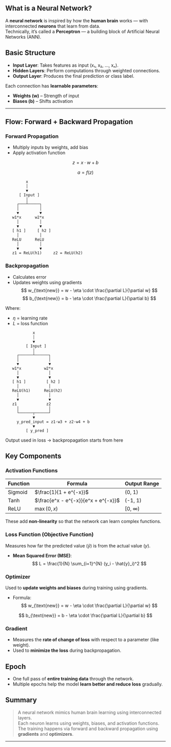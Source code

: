 ## What is a Neural Network?

A **neural network** is inspired by how the **human brain** works — with interconnected **neurons** that learn from data.  
Technically, it’s called a **Perceptron** — a building block of Artificial Neural Networks (ANN).

## Basic Structure

- **Input Layer**: Takes features as input (x₁, x₂, …, xₙ).
- **Hidden Layers**: Perform computations through weighted connections.
- **Output Layer**: Produces the final prediction or class label.

Each connection has **learnable parameters**:
- **Weights (w)** – Strength of input
- **Biases (b)** – Shifts activation

---

## Flow: Forward + Backward Propagation

### Forward Propagation

- Multiply inputs by weights, add bias
- Apply activation function  

$$
z = x \cdot w + b  
$$

$$
a = f(z)
$$
```
         x
         │
         ▼
      [ Input ]
         │
     ┌───┴─────┐
     │         │
     ▼         ▼
   w1*x      w2*x
     │         │
     ▼         ▼
   [ h1 ]     [ h2 ]
     │         │
   ReLU      ReLU
     │         │
     ▼         ▼
   z1 = ReLU(h1)     z2 = ReLU(h2)

```

###  Backpropagation
- Calculates error
- Updates weights using gradients
$$
w_{\text{new}} = w - \eta \cdot \frac{\partial L}{\partial w}
$$
$$
b_{\text{new}} = b - \eta \cdot \frac{\partial L}{\partial b}
$$

Where:  
- $\eta$ = learning rate  
- $L$ = loss function

```
            x
            │
            ▼
         [ Input ]
            │
     ┌──────┴──────┐
     │             │
     ▼             ▼
   w1*x          w2*x
     │             │
     ▼             ▼
   [ h1 ]         [ h2 ]
     │             │
   ReLU(h1)      ReLU(h2)
     │             │
     ▼             ▼
   z1             z2
     │             │
     └──────┬──────┘
            ▼
     y_pred_input = z1·w3 + z2·w4 + b
            ▼
         [ y_pred ]

```


Output used in loss → backpropagation starts from here
## Key Components

### Activation Functions

| Function | Formula                             | Output Range |
| -------- | ----------------------------------- | ------------ |
| Sigmoid  | $\frac{1}{1 + e^{-x}}$              | (0, 1)       |
| Tanh     | $\frac{e^x - e^{-x}}{e^x + e^{-x}}$ | (-1, 1)      |
| ReLU     | $\max(0, x)$                        | [0, ∞)       |

These add **non-linearity** so that the network can learn complex functions.

### Loss Function (Objective Function)

Measures how far the predicted value ($\hat{y}$) is from the actual value ($y$).

- **Mean Squared Error (MSE)**:  
$$
L = \frac{1}{N} \sum_{i=1}^{N} (y_i - \hat{y}_i)^2
$$

### Optimizer

Used to **update weights and biases** during training using gradients.

- Formula:
$$
w_{\text{new}} = w - \eta \cdot \frac{\partial L}{\partial w}
$$

$$
b_{\text{new}} = b - \eta \cdot \frac{\partial L}{\partial b}
$$

###  Gradient

- Measures the **rate of change of loss** with respect to a parameter (like weight).
- Used to **minimize the loss** during backpropagation.

## Epoch

- One full pass of **entire training data** through the network.
- Multiple epochs help the model **learn better and reduce loss** gradually.

##  Summary

>A neural network mimics human brain learning using interconnected layers.  
> Each neuron learns using weights, biases, and activation functions.  
> The training happens via forward and backward propagation using **gradients** and **optimizers**.

---

